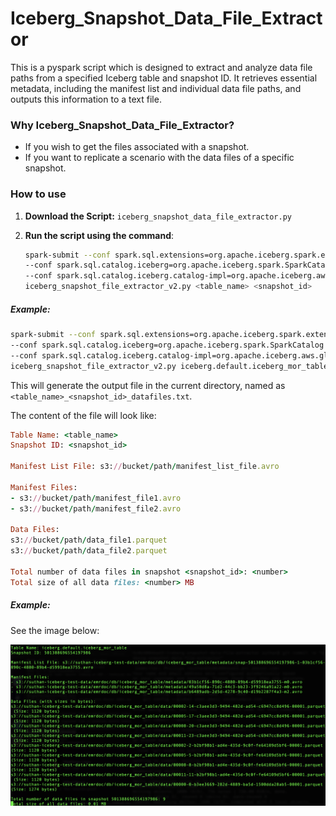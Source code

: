# Iceberg_Snapshot_Data_File_Extractor

This is a pyspark script which is designed to extract and analyze data file paths from a specified Iceberg table and snapshot ID. It retrieves essential metadata, including the manifest list and individual data file paths, and outputs this information to a text file.

### Why Iceberg_Snapshot_Data_File_Extractor?

- If you wish to get the files associated with a snapshot.
- If you want to replicate a scenario with the data files of a specific snapshot.

### How to use

1. **Download the Script:** `iceberg_snapshot_data_file_extractor.py`

2. **Run the script using the command**:
   ```bash
   spark-submit --conf spark.sql.extensions=org.apache.iceberg.spark.extensions.IcebergSparkSessionExtensions \
   --conf spark.sql.catalog.iceberg=org.apache.iceberg.spark.SparkCatalog \
   --conf spark.sql.catalog.iceberg.catalog-impl=org.apache.iceberg.aws.glue.GlueCatalog \
   iceberg_snapshot_file_extractor_v2.py <table_name> <snapshot_id>

##### Example:

```bash
spark-submit --conf spark.sql.extensions=org.apache.iceberg.spark.extensions.IcebergSparkSessionExtensions \
--conf spark.sql.catalog.iceberg=org.apache.iceberg.spark.SparkCatalog \
--conf spark.sql.catalog.iceberg.catalog-impl=org.apache.iceberg.aws.glue.GlueCatalog \
iceberg_snapshot_file_extractor_v2.py iceberg.default.iceberg_mor_table 501388696554197986
```
This will generate the output file in the current directory, named as `<table_name>_<snapshot_id>_datafiles.txt`.

The content of the file will look like:

```ruby
Table Name: <table_name>
Snapshot ID: <snapshot_id>

Manifest List File: s3://bucket/path/manifest_list_file.avro

Manifest Files:
- s3://bucket/path/manifest_file1.avro
- s3://bucket/path/manifest_file2.avro

Data Files:
s3://bucket/path/data_file1.parquet
s3://bucket/path/data_file2.parquet

Total number of data files in snapshot <snapshot_id>: <number>
Total size of all data files: <number> MB
```

##### Example:

See the image below:

![Alt text](images/OutputSample.png?raw=true "OutputSample")
